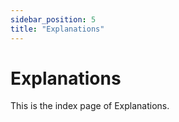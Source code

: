 ```yaml
---
sidebar_position: 5
title: "Explanations"
---
```

# Explanations

This is the index page of Explanations.
